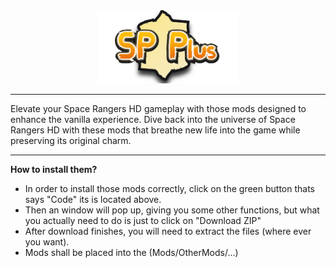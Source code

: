 <div align="center">
  <img width="45%" src="https://github.com/kamarov-therussiantank/SP-Plus/raw/main/.github/SP-Plus_logo.png"> 
</div>

---

Elevate your Space Rangers HD gameplay with those mods designed to enhance the vanilla experience. Dive back into the universe of Space Rangers HD with these mods that breathe new life into the game while preserving its original charm.

---

**How to install them?**

- In order to install those mods correctly, click on the green button thats says "Code" its is located above.
- Then an window will pop up, giving you some other functions, but what you actually need to do is just to click on "Download ZIP"
- After download finishes, you will need to extract the files (where ever you want).
- Mods shall be placed into the (Mods/OtherMods/...)
